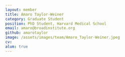 ```yaml
---
layout: member
title: Amaro Taylor-Weiner
category: Graduate Student
position: PhD Student, Harvard Medical School
email: amaro@broadinstitute.org
github: amarotaylor
image: /assets/images/team/Amaro_Taylor-Weiner.jpeg
cv:
alum: true
---
```



